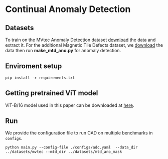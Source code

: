# Continual Anomaly Detection

## Datasets
To train on the MVtec Anomaly Detection dataset [download](https://www.mvtec.com/company/research/datasets/mvtec-ad) 
the data and extract it. For the additional Magnetic Tile Defects dataset, we [download](https://github.com/abin24/Magnetic-tile-defect-datasets.) the data then run **make_mtd_ano.py** for anomaly detection.

## Enviroment setup
```
pip install -r requirements.txt
```

## Getting pretrained ViT model
ViT-B/16 model used in this paper can be downloaded at [here](https://storage.googleapis.com/vit_models/sam/ViT-B_16.npz).

## Run
We provide the configuration file to run CAD on multiple benchmarks in `configs`.

```
python main.py --config-file ./configs/adc.yaml  --data_dir ../datasets/mvtec --mtd_dir ../datasets/mtd_ano_mask
```



